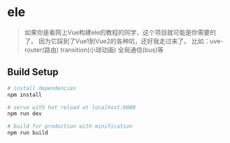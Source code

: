 # ele

> 如果你是看网上Vue构建ele的教程的同学，这个项目就可能是你需要的了。
> 因为它踩到了Vue1到Vue2的各种坑，还好我走过来了。
> 比如：uve-router(路由) transition(小球动画) 全局通信(bus)等

## Build Setup

``` bash
# install dependencies
npm install

# serve with hot reload at localhost:8080
npm run dev

# build for production with minification
npm run build
```
